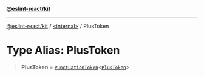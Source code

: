[**@eslint-react/kit**](../../README.md)

***

[@eslint-react/kit](../../README.md) / [\<internal\>](../README.md) / PlusToken

# Type Alias: PlusToken

> **PlusToken** = [`PunctuationToken`](../interfaces/PunctuationToken.md)\<[`PlusToken`](../enumerations/SyntaxKind.md#plustoken)\>
